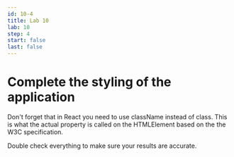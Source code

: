 ```yaml
---
id: 10-4
title: Lab 10
lab: 10
step: 4
start: false
last: false
---
```


# Complete the styling of the application

Don't forget that in React you need to use className instead of class. This is what the actual property is called on the HTMLElement based on the the W3C specification.

Double check everything to make sure your results are accurate.

